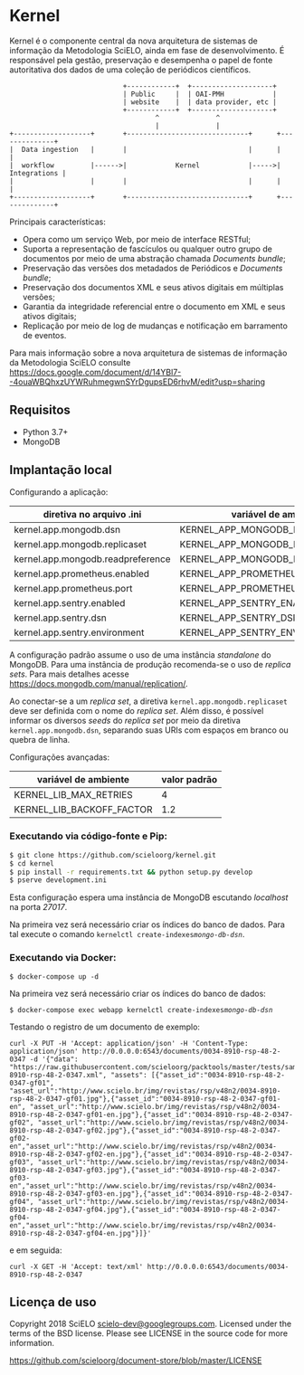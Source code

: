 # Kernel

Kernel é o componente central da nova arquitetura de sistemas de informação da
Metodologia SciELO, ainda em fase de desenvolvimento. É responsável pela gestão,
preservação e desempenha o papel de fonte autoritativa dos dados de uma coleção
de periódicos científicos.

```
                            +------------+  +--------------------+
                            | Public     |  | OAI-PMH            |
                            | website    |  | data provider, etc |
                            +------------+  +--------------------+
                                    ^              ^
                                    |              |
+-------------------+       +------------------------------+      +--------------+
|  Data ingestion   |       |                              |      |              |
|  workflow         |------>|            Kernel            |----->| Integrations |
|                   |       |                              |      |              |
+-------------------+       +------------------------------+      +--------------+
```

Principais características:

* Opera como um serviço Web, por meio de interface RESTful;
* Suporta a representação de fascículos ou qualquer outro grupo de documentos
por meio de uma abstração chamada *Documents bundle*;
* Preservação das versões dos metadados de Periódicos e *Documents bundle*;
* Preservação dos documentos XML e seus ativos digitais em múltiplas versões;
* Garantia da integridade referencial entre o documento em XML e seus ativos
digitais;
* Replicação por meio de log de mudanças e notificação em barramento de eventos.

Para mais informação sobre a nova arquitetura de sistemas de informação da Metodologia SciELO consulte https://docs.google.com/document/d/14YBl7--4ouaWBQhxzUYWRuhmegwnSYrDgupsED6rhvM/edit?usp=sharing

## Requisitos

* Python 3.7+
* MongoDB


## Implantação local

Configurando a aplicação:


diretiva no arquivo .ini          | variável de ambiente              | valor padrão
----------------------------------|-----------------------------------|--------------------
kernel.app.mongodb.dsn            | KERNEL_APP_MONGODB_DSN            | mongodb://db:27017
kernel.app.mongodb.replicaset     | KERNEL_APP_MONGODB_REPLICASET     |
kernel.app.mongodb.readpreference | KERNEL_APP_MONGODB_READPREFERENCE | secondaryPreferred
kernel.app.prometheus.enabled     | KERNEL_APP_PROMETHEUS_ENABLED     | True
kernel.app.prometheus.port        | KERNEL_APP_PROMETHEUS_PORT        | 8087
kernel.app.sentry.enabled         | KERNEL_APP_SENTRY_ENABLED         | False 
kernel.app.sentry.dsn             | KERNEL_APP_SENTRY_DSN             | 
kernel.app.sentry.environment     | KERNEL_APP_SENTRY_ENVIRONMENT     | 


A configuração padrão assume o uso de uma instância *standalone* do MongoDB. Para
uma instância de produção recomenda-se o uso de *replica sets*. Para mais detalhes
acesse https://docs.mongodb.com/manual/replication/.

Ao conectar-se a um *replica set*, a diretiva `kernel.app.mongodb.replicaset`
deve ser definida com o nome do *replica set*. Além disso, é possível informar os diversos
*seeds* do *replica set* por meio da diretiva `kernel.app.mongodb.dsn`,
separando suas URIs com espaços em branco ou quebra de linha.


Configurações avançadas:


variável de ambiente      | valor padrão
--------------------------|-------------
KERNEL_LIB_MAX_RETRIES    | 4
KERNEL_LIB_BACKOFF_FACTOR | 1.2

### Executando via código-fonte e Pip:

```bash
$ git clone https://github.com/scieloorg/kernel.git
$ cd kernel
$ pip install -r requirements.txt && python setup.py develop
$ pserve development.ini
```

Esta configuração espera uma instância de MongoDB escutando *localhost* na
porta *27017*.

Na primeira vez será necessário criar os índices do banco de dados. Para tal
execute o comando `kernelctl create-indexes`*`mongo-db-dsn`*.


### Executando via Docker:

`$ docker-compose up -d`

Na primeira vez será necessário criar os índices do banco de dados:

`$ docker-compose exec webapp kernelctl create-indexes`*`mongo-db-dsn`*


Testando o registro de um documento de exemplo:

```
curl -X PUT -H 'Accept: application/json' -H 'Content-Type: application/json' http://0.0.0.0:6543/documents/0034-8910-rsp-48-2-0347 -d '{"data": "https://raw.githubusercontent.com/scieloorg/packtools/master/tests/samples/0034-8910-rsp-48-2-0347.xml", "assets": [{"asset_id":"0034-8910-rsp-48-2-0347-gf01", "asset_url":"http://www.scielo.br/img/revistas/rsp/v48n2/0034-8910-rsp-48-2-0347-gf01.jpg"},{"asset_id":"0034-8910-rsp-48-2-0347-gf01-en", "asset_url":"http://www.scielo.br/img/revistas/rsp/v48n2/0034-8910-rsp-48-2-0347-gf01-en.jpg"},{"asset_id":"0034-8910-rsp-48-2-0347-gf02", "asset_url":"http://www.scielo.br/img/revistas/rsp/v48n2/0034-8910-rsp-48-2-0347-gf02.jpg"},{"asset_id":"0034-8910-rsp-48-2-0347-gf02-en","asset_url":"http://www.scielo.br/img/revistas/rsp/v48n2/0034-8910-rsp-48-2-0347-gf02-en.jpg"},{"asset_id":"0034-8910-rsp-48-2-0347-gf03", "asset_url":"http://www.scielo.br/img/revistas/rsp/v48n2/0034-8910-rsp-48-2-0347-gf03.jpg"},{"asset_id":"0034-8910-rsp-48-2-0347-gf03-en","asset_url":"http://www.scielo.br/img/revistas/rsp/v48n2/0034-8910-rsp-48-2-0347-gf03-en.jpg"},{"asset_id":"0034-8910-rsp-48-2-0347-gf04", "asset_url":"http://www.scielo.br/img/revistas/rsp/v48n2/0034-8910-rsp-48-2-0347-gf04.jpg"},{"asset_id":"0034-8910-rsp-48-2-0347-gf04-en","asset_url":"http://www.scielo.br/img/revistas/rsp/v48n2/0034-8910-rsp-48-2-0347-gf04-en.jpg"}]}'
```

e em seguida:

```
curl -X GET -H 'Accept: text/xml' http://0.0.0.0:6543/documents/0034-8910-rsp-48-2-0347
```

## Licença de uso

Copyright 2018 SciELO <scielo-dev@googlegroups.com>. Licensed under the terms
of the BSD license. Please see LICENSE in the source code for more
information.

https://github.com/scieloorg/document-store/blob/master/LICENSE
